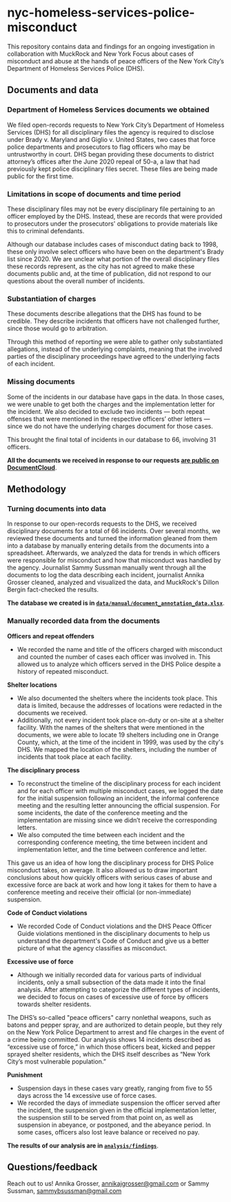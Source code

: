 # nyc-homeless-services-police-misconduct

This repository contains data and findings for an ongoing investigation in collaboration with MuckRock and New York Focus about cases of misconduct and abuse at the hands of peace officers of the New York City’s Department of Homeless Services Police (DHS).

## Documents and data
### Department of Homeless Services documents we obtained
We filed open-records requests to New York City’s Department of Homeless Services (DHS) for all disciplinary files the agency is required to disclose under Brady v. Maryland and Giglio v. United States, two cases that force police departments and prosecutors to flag officers who may be untrustworthy in court. DHS began providing these documents to district attorney’s offices after the June 2020 repeal of 50-a, a law that had previously kept police disciplinary files secret. These files are being made public for the first time.

### Limitations in scope of documents and time period 
These disciplinary files may not be every disciplinary file pertaining to an officer employed by the DHS. Instead, these are records that were provided to prosecutors under the prosecutors' obligations to provide materials like this to criminal defendants.

Although our database includes cases of misconduct dating back to 1998, these only involve select officers who have been on the department's Brady list since 2020. We are unclear what portion of the overall disciplinary files these records represent, as the city has not agreed to make these documents public and, at the time of publication, did not respond to our questions about the overall number of incidents.   

### Substantiation of charges 
These documents describe allegations that the DHS has found to be credible. They describe incidents that officers have not challenged further, since those would go to arbitration. 

Through this method of reporting we were able to gather only substantiated allegations, instead of the underlying complaints, meaning that the involved parties of the disciplinary proceedings have agreed to the underlying facts of each incident.

### Missing documents 
Some of the incidents in our database have gaps in the data. In those cases, we were unable to get both the charges and the implementation letter for the incident. We also decided to exclude two incidents — both repeat offenses that were mentioned in the respective officers’ other letters — since we do not have the underlying charges document for those cases. 

This brought the final total of incidents in our database to 66, involving 31 officers.

**All the documents we received in response to our requests [are public on DocumentCloud](https://www.documentcloud.org/app?q=%2Bproject%3Anew-york-city-department--217068%20)**. 

## Methodology 
### Turning documents into data 
In response to our open-records requests to the DHS, we received disciplinary documents for a total of 66 incidents. Over several months, we reviewed these documents and turned the information gleaned from them into a database by manually entering details from the documents into a spreadsheet. Afterwards, we analyzed the data for trends in which officers were responsible for misconduct and how that misconduct was handled by the agency. Journalist Sammy Sussman manually went through all the documents to log the data describing each incident, journalist Annika Grosser cleaned, analyzed and visualized the data, and MuckRock's Dillon Bergin fact-checked the results.

**The database we created is in [`data/manual/document_annotation_data.xlsx`](data/manual)**.

### Manually recorded data from the documents

**Officers and repeat offenders**
- We recorded the name and title of the officers charged with misconduct and counted the number of cases each officer was involved in. This allowed us to analyze which officers served in the DHS Police despite a history of repeated misconduct.

**Shelter locations**
- We also documented the shelters where the incidents took place. This data is limited, because the addresses of locations were redacted in the documents we received. 
- Additionally, not every incident took place on-duty or on-site at a shelter facility. With the names of the shelters that were mentioned in the documents, we were able to locate 19 shelters including one in Orange County, which, at the time of the incident in 1999, was used by the city's DHS. We mapped the location of the shelters, including the number of incidents that took place at each facility.

**The disciplinary process**
- To reconstruct the timeline of the disciplinary process for each incident and for each officer with multiple misconduct cases, we logged the date for the initial suspension following an incident, the informal conference meeting and the resulting letter announcing the official suspension. For some incidents, the date of the conference meeting and the implementation are missing since we didn’t receive the corresponding letters.
- We also computed the time between each incident and the corresponding conference meeting, the time between incident and implementation letter, and the time between conference and letter.

This gave us an idea of how long the disciplinary process for DHS Police misconduct takes, on average. It also allowed us to draw important conclusions about how quickly officers with serious cases of abuse and excessive force are back at work and how long it takes for them to have a conference meeting and receive their official (or non-immediate) suspension.

**Code of Conduct violations**
- We recorded Code of Conduct violations and the DHS Peace Officer Guide violations mentioned in the disciplinary documents to help us understand the department's Code of Conduct and give us a better picture of what the agency classifies as misconduct.

**Excessive use of force**
- Although we initially recorded data for various parts of individual incidents, only a small subsection of the data made it into the final analysis. After attempting to categorize the different types of incidents, we decided to focus on cases of excessive use of force by officers towards shelter residents. 

The DHS’s so-called "peace officers" carry nonlethal weapons, such as batons and pepper spray, and are authorized to detain people, but they rely on the New York Police Department to arrest and file charges in the event of a crime being committed. Our analysis shows 14 incidents described as “excessive use of force,” in which those officers beat, kicked and pepper sprayed shelter residents, which the DHS itself describes as “New York City’s most vulnerable population.”

**Punishment**
- Suspension days in these cases vary greatly, ranging from five to 55 days across the 14 excessive use of force cases.
- We recorded the days of immediate suspension the officer served after the incident, the suspension given in the official implementation letter, the suspension still to be served from that point on, as well as suspension in abeyance, or postponed, and the abeyance period. In some cases, officers also lost leave balance or received no pay.

**The results of our analysis are in [`analysis/findings`](analysis)**.

## Questions/feedback 
Reach out to us! Annika Grosser, annikajgrosser@gmail.com or Sammy Sussman, sammybsussman@gmail.com 
 
